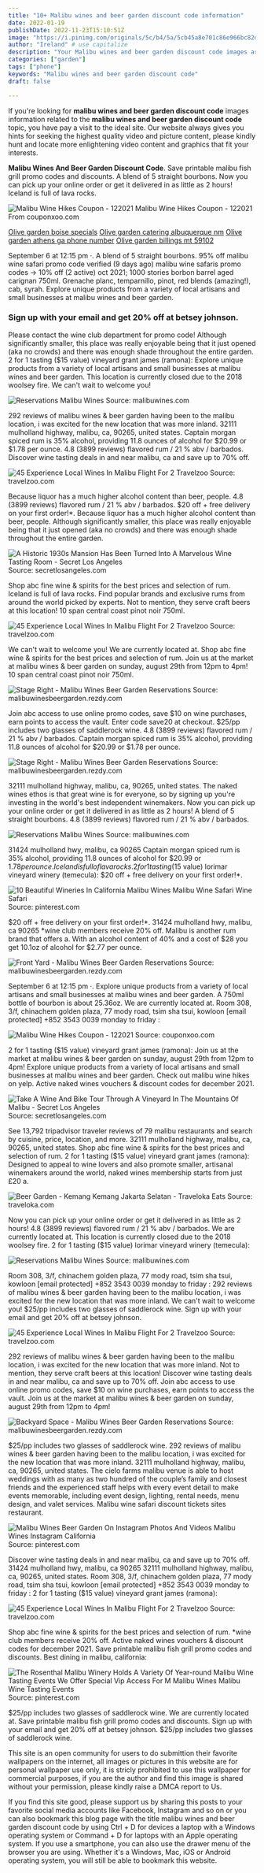 ```yaml
---
title: "10+ Malibu wines and beer garden discount code information"
date: 2022-01-19
publishDate: 2022-11-23T15:10:51Z
image: "https://i.pinimg.com/originals/5c/b4/5a/5cb45a8e701c86e966bc82dd79a9e6dc.jpg"
author: "Ireland" # use capitalize
description: "Your Malibu wines and beer garden discount code images are ready. Malibu wines and beer garden discount code are a topic that is being searched for and liked by netizens now. You can Download the Malibu wines and beer garden discount code files here. Download all free photos and vectors."
categories: ["garden"]
tags: ["phone"]
keywords: "Malibu wines and beer garden discount code"
draft: false

---
```


If you're looking for **malibu wines and beer garden discount code** images information related to the **malibu wines and beer garden discount code** topic, you have pay a visit to the ideal  site.  Our website always  gives you  hints  for seeking  the highest  quality video and picture  content, please kindly hunt and locate more enlightening video content and graphics  that fit your interests.

**Malibu Wines And Beer Garden Discount Code**. Save printable malibu fish grill promo codes and discounts. A blend of 5 straight bourbons. Now you can pick up your online order or get it delivered in as little as 2 hours! Iceland is full of lava rocks.

![Malibu Wine Hikes Coupon - 122021](https://i.ytimg.com/vi/C_tCClx4BTs/maxresdefault.jpg "Malibu Wine Hikes Coupon - 122021")
Malibu Wine Hikes Coupon - 122021 From couponxoo.com

[Olive garden boise specials](/olive-garden-boise-specials/)
[Olive garden catering albuquerque nm](/olive-garden-catering-albuquerque-nm/)
[Olive garden athens ga phone number](/olive-garden-athens-ga-phone-number/)
[Olive garden billings mt 59102](/olive-garden-billings-mt-59102/)

September 6 at 12:15 pm ·. A blend of 5 straight bourbons. 95% off malibu wine safari promo code verified (9 days ago) malibu wine safaris promo codes → 10% off (2 active) oct 2021; 1000 stories borbon barrel aged carignan 750ml. Grenache planc, temparnillo, pinot, red blends (amazing!), cab, syrah. Explore unique products from a variety of local artisans and small businesses at malibu wines and beer garden.

### Sign up with your email and get 20% off at betsey johnson.

Please contact the wine club department for promo code! Although significantly smaller, this place was really enjoyable being that it just opened (aka no crowds) and there was enough shade throughout the entire garden. 2 for 1 tasting ($15 value) vineyard grant james (ramona): Explore unique products from a variety of local artisans and small businesses at malibu wines and beer garden. This location is currently closed due to the 2018 woolsey fire. We can&#039;t wait to welcome you!


![Reservations Malibu Wines](https://images.squarespace-cdn.com/content/v1/5adea8f331d4dfcf0915636a/1525412248660-2FEV7IG1IBRZSECXPB4F/extra+large.png "Reservations Malibu Wines")
Source: malibuwines.com

292 reviews of malibu wines &amp; beer garden having been to the malibu location, i was excited for the new location that was more inland. 32111 mulholland highway, malibu, ca, 90265, united states. Captain morgan spiced rum is 35% alcohol, providing 11.8 ounces of alcohol for $20.99 or $1.78 per ounce. 4.8 (3899 reviews) flavored rum / 21 % abv / barbados. Discover wine tasting deals in and near malibu, ca and save up to 70% off.

![45 Experience Local Wines In Malibu Flight For 2 Travelzoo](https://ssl.tzoo-img.com/images/tzoo.105186.0.1065091.MalibuWinesBeerGarden-cp.jpg?width=1080 "45 Experience Local Wines In Malibu Flight For 2 Travelzoo")
Source: travelzoo.com

Because liquor has a much higher alcohol content than beer, people. 4.8 (3899 reviews) flavored rum / 21 % abv / barbados. $20 off + free delivery on your first order!*. Because liquor has a much higher alcohol content than beer, people. Although significantly smaller, this place was really enjoyable being that it just opened (aka no crowds) and there was enough shade throughout the entire garden.

![A Historic 1930s Mansion Has Been Turned Into A Marvelous Wine Tasting Room - Secret Los Angeles](https://offloadmedia.feverup.com/secretlosangeles.com/wp-content/uploads/2018/10/22101809/40421027_319879661904686_6606127841955643686_n-Edited.jpg "A Historic 1930s Mansion Has Been Turned Into A Marvelous Wine Tasting Room - Secret Los Angeles")
Source: secretlosangeles.com

Shop abc fine wine &amp; spirits for the best prices and selection of rum. Iceland is full of lava rocks. Find popular brands and exclusive rums from around the world picked by experts. Not to mention, they serve craft beers at this location! 10 span central coast pinot noir 750ml.

![45 Experience Local Wines In Malibu Flight For 2 Travelzoo](https://ssl.tzoo-img.com/images/tzoo.105186.0.1115819.MalibuWinesBeerGarden-cp_v2_badge.jpg?v=1 "45 Experience Local Wines In Malibu Flight For 2 Travelzoo")
Source: travelzoo.com

We can&#039;t wait to welcome you! We are currently located at. Shop abc fine wine &amp; spirits for the best prices and selection of rum. Join us at the market at malibu wines &amp; beer garden on sunday, august 29th from 12pm to 4pm! 10 span central coast pinot noir 750ml.

![Stage Right - Malibu Wines Beer Garden Reservations](https://img.rezdy.com/PRODUCT_IMAGE/150587/Stage_right_space__lg.jpeg "Stage Right - Malibu Wines Beer Garden Reservations")
Source: malibuwinesbeergarden.rezdy.com

Join abc access to use online promo codes, save $10 on wine purchases, earn points to access the vault. Enter code save20 at checkout. $25/pp includes two glasses of saddlerock wine. 4.8 (3899 reviews) flavored rum / 21 % abv / barbados. Captain morgan spiced rum is 35% alcohol, providing 11.8 ounces of alcohol for $20.99 or $1.78 per ounce.

![Stage Right - Malibu Wines Beer Garden Reservations](https://img.rezdy.com/PRODUCT_IMAGE/150587/3649f6fd76b94284969137f1541230f3Screen_Shot_2019_01_08_at_2.12.28_PM_med.png "Stage Right - Malibu Wines Beer Garden Reservations")
Source: malibuwinesbeergarden.rezdy.com

32111 mulholland highway, malibu, ca, 90265, united states. The naked wines ethos is that great wine is for everyone, so by signing up you&#039;re investing in the world&#039;s best independent winemakers. Now you can pick up your online order or get it delivered in as little as 2 hours! A blend of 5 straight bourbons. 4.8 (3899 reviews) flavored rum / 21 % abv / barbados.

![Reservations Malibu Wines](https://images.squarespace-cdn.com/content/v1/5adea8f331d4dfcf0915636a/1525412932721-AHYMIBTU3ZMNOKNQ8Q33/Gazebo "Reservations Malibu Wines")
Source: malibuwines.com

31424 mulholland hwy, malibu, ca 90265 Captain morgan spiced rum is 35% alcohol, providing 11.8 ounces of alcohol for $20.99 or $1.78 per ounce. Iceland is full of lava rocks. 2 for 1 tasting ($15 value) lorimar vineyard winery (temecula): $20 off + free delivery on your first order!*.

![10 Beautiful Wineries In California Malibu Wines Malibu Wine Safari Wine Safari](https://i.pinimg.com/originals/7e/44/45/7e4445e6af679e4bec3c40e8f9132664.jpg "10 Beautiful Wineries In California Malibu Wines Malibu Wine Safari Wine Safari")
Source: pinterest.com

$20 off + free delivery on your first order!*. 31424 mulholland hwy, malibu, ca 90265 *wine club members receive 20% off. Malibu is another rum brand that offers a. With an alcohol content of 40% and a cost of $28 you get 10.1oz of alcohol for $2.77 per ounce.

![Front Yard - Malibu Wines Beer Garden Reservations](https://img.rezdy.com/PRODUCT_IMAGE/150587/Front_Yard_25_lg.jpeg "Front Yard - Malibu Wines Beer Garden Reservations")
Source: malibuwinesbeergarden.rezdy.com

September 6 at 12:15 pm ·. Explore unique products from a variety of local artisans and small businesses at malibu wines and beer garden. A 750ml bottle of bourbon is about 25.36oz. We are currently located at. Room 308, 3/f, chinachem golden plaza, 77 mody road, tsim sha tsui, kowloon [email protected] +852 3543 0039 monday to friday :

![Malibu Wine Hikes Coupon - 122021](https://i.ytimg.com/vi/C_tCClx4BTs/maxresdefault.jpg "Malibu Wine Hikes Coupon - 122021")
Source: couponxoo.com

2 for 1 tasting ($15 value) vineyard grant james (ramona): Join us at the market at malibu wines &amp; beer garden on sunday, august 29th from 12pm to 4pm! Explore unique products from a variety of local artisans and small businesses at malibu wines and beer garden. Check out malibu wine hikes on yelp. Active naked wines vouchers &amp; discount codes for december 2021.

![Take A Wine And Bike Tour Through A Vineyard In The Mountains Of Malibu - Secret Los Angeles](https://offloadmedia.feverup.com/secretlosangeles.com/wp-content/uploads/2020/09/19131352/malibuwines--1024x683.jpg "Take A Wine And Bike Tour Through A Vineyard In The Mountains Of Malibu - Secret Los Angeles")
Source: secretlosangeles.com

See 13,792 tripadvisor traveler reviews of 79 malibu restaurants and search by cuisine, price, location, and more. 32111 mulholland highway, malibu, ca, 90265, united states. Shop abc fine wine &amp; spirits for the best prices and selection of rum. 2 for 1 tasting ($15 value) vineyard grant james (ramona): Designed to appeal to wine lovers and also promote smaller, artisanal winemakers around the world, naked wines membership starts from just £20 a.

![Beer Garden - Kemang Kemang Jakarta Selatan - Traveloka Eats](https://ik.imagekit.io/tvlk/cul-asset/guys1L+Yyer9kzI3sp-pb0CG1j2bhflZGFUZOoIf1YOBAm37kEUOKR41ieUZm7ZJ/tvlk-prod-cul-assets/culinary/asset/REST_201-1280x693-FIT_AND_TRIM-e74b1a9e3c303274da99abcaad4c1a15.jpeg?tr=q-40,w-300,h-300&amp;amp;_src=imagekit "Beer Garden - Kemang Kemang Jakarta Selatan - Traveloka Eats")
Source: traveloka.com

Now you can pick up your online order or get it delivered in as little as 2 hours! 4.8 (3899 reviews) flavored rum / 21 % abv / barbados. We are currently located at. This location is currently closed due to the 2018 woolsey fire. 2 for 1 tasting ($15 value) lorimar vineyard winery (temecula):

![Reservations Malibu Wines](https://images.squarespace-cdn.com/content/v1/5adea8f331d4dfcf0915636a/1549050594065-W33QYGOHREOADLKJJM3X/MALIBU+WINES+HOLIDAY-73.jpg "Reservations Malibu Wines")
Source: malibuwines.com

Room 308, 3/f, chinachem golden plaza, 77 mody road, tsim sha tsui, kowloon [email protected] +852 3543 0039 monday to friday : 292 reviews of malibu wines &amp; beer garden having been to the malibu location, i was excited for the new location that was more inland. We can&#039;t wait to welcome you! $25/pp includes two glasses of saddlerock wine. Sign up with your email and get 20% off at betsey johnson.

![45 Experience Local Wines In Malibu Flight For 2 Travelzoo](https://ssl.tzoo-img.com/images/tzoo.105186.0.1065090.MalibuWinesBeerGarden-cp.jpg?width=1080 "45 Experience Local Wines In Malibu Flight For 2 Travelzoo")
Source: travelzoo.com

292 reviews of malibu wines &amp; beer garden having been to the malibu location, i was excited for the new location that was more inland. Not to mention, they serve craft beers at this location! Discover wine tasting deals in and near malibu, ca and save up to 70% off. Join abc access to use online promo codes, save $10 on wine purchases, earn points to access the vault. Join us at the market at malibu wines &amp; beer garden on sunday, august 29th from 12pm to 4pm!

![Backyard Space - Malibu Wines Beer Garden Reservations](https://img.rezdy.com/PRODUCT_IMAGE/150587/IMG_9646_lg.jpg "Backyard Space - Malibu Wines Beer Garden Reservations")
Source: malibuwinesbeergarden.rezdy.com

$25/pp includes two glasses of saddlerock wine. 292 reviews of malibu wines &amp; beer garden having been to the malibu location, i was excited for the new location that was more inland. 32111 mulholland highway, malibu, ca, 90265, united states. The cielo farms malibu venue is able to host weddings with as many as two hundred of the couple’s family and closest friends and the experienced staff helps with every event detail to make events memorable, including event design, lighting, rental needs, menu design, and valet services. Malibu wine safari discount tickets sites restaurant.

![Malibu Wines Beer Garden On Instagram Photos And Videos Malibu Wines Instagram California](https://i.pinimg.com/originals/49/b0/3b/49b03b674bfcb6d0e88ef3e80ce855fc.png "Malibu Wines Beer Garden On Instagram Photos And Videos Malibu Wines Instagram California")
Source: pinterest.com

Discover wine tasting deals in and near malibu, ca and save up to 70% off. 31424 mulholland hwy, malibu, ca 90265 32111 mulholland highway, malibu, ca, 90265, united states. Room 308, 3/f, chinachem golden plaza, 77 mody road, tsim sha tsui, kowloon [email protected] +852 3543 0039 monday to friday : 2 for 1 tasting ($15 value) vineyard grant james (ramona):

![45 Experience Local Wines In Malibu Flight For 2 Travelzoo](https://ssl.tzoo-img.com/images/tzoo.105186.0.1065089.MalibuWinesBeerGarden-cp.jpg "45 Experience Local Wines In Malibu Flight For 2 Travelzoo")
Source: travelzoo.com

Shop abc fine wine &amp; spirits for the best prices and selection of rum. *wine club members receive 20% off. Active naked wines vouchers &amp; discount codes for december 2021. Save printable malibu fish grill promo codes and discounts. Best dining in malibu, california:

![The Rosenthal Malibu Winery Holds A Variety Of Year-round Malibu Wine Tasting Events We Offer Special Vip Access For M Malibu Wines Malibu Wine Tasting Events](https://i.pinimg.com/originals/5c/b4/5a/5cb45a8e701c86e966bc82dd79a9e6dc.jpg "The Rosenthal Malibu Winery Holds A Variety Of Year-round Malibu Wine Tasting Events We Offer Special Vip Access For M Malibu Wines Malibu Wine Tasting Events")
Source: pinterest.com

$25/pp includes two glasses of saddlerock wine. We are currently located at. Save printable malibu fish grill promo codes and discounts. Sign up with your email and get 20% off at betsey johnson. $25/pp includes two glasses of saddlerock wine.

This site is an open community for users to do submittion their favorite wallpapers on the internet, all images or pictures in this website are for personal wallpaper use only, it is stricly prohibited to use this wallpaper for commercial purposes, if you are the author and find this image is shared without your permission, please kindly raise a DMCA report to Us.

If you find this site good, please support us by sharing this posts to your favorite social media accounts like Facebook, Instagram and so on or you can also bookmark this blog page with the title malibu wines and beer garden discount code by using Ctrl + D for devices a laptop with a Windows operating system or Command + D for laptops with an Apple operating system. If you use a smartphone, you can also use the drawer menu of the browser you are using. Whether it's a Windows, Mac, iOS or Android operating system, you will still be able to bookmark this website.
